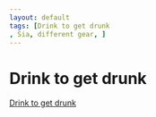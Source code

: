 ```yaml
---
layout: default
tags: [Drink to get drunk
, Sia, different gear, ]
---
```

# Drink to get drunk

<a href="https://www.youtube.com/watch?v=vRvGQr54z38" target="_blank">Drink to get drunk</a>
